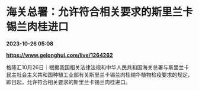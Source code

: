 # 海关总署：允许符合相关要求的斯里兰卡锡兰肉桂进口

**2023-10-26 05:08**

**https://www.gelonghui.com/live/1264262**

格隆汇10月26日｜根据我国相关法律法规和中华人民共和国海关总署与斯里兰卡民主社会主义共和国种植工业部有关斯里兰卡锡兰肉桂输华植物检疫要求的规定，即日起，允许符合相关要求的斯里兰卡锡兰肉桂进口。